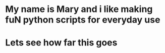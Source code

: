 # My name is Mary and i like making fuN python scripts for everyday use 
# Lets see how far this goes